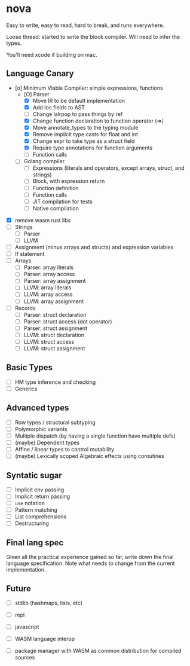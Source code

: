 # nova
Easy to write, easy to read, hard to break, and runs everywhere.

Loose thread: started to write the block compiler. Will need to infer the types.

You'll need xcode if building on mac.

## Language Canary

* [o] Minimum Viable Compiler: simple expressions, functions 
    * [O] Parser
        * [X] Move IR to be default implementation
        * [X] Add loc fields to AST
        * [ ] Change lalrpop to pass things by ref
        * [X] Change function declaration to function operator (=>)
        * [X] Move annotate_types to the typing module
        * [X] Remove implicit type casts for float and int
        * [X] Change expr to take type as a struct field
        * [X] Require type annotations for function arguments
        * [ ] Function calls
    * [ ] Golang compiler
        * [ ] Expressions (literals and operators, except arrays, struct, and strings)
        * [ ] Block, with expression return
        * [ ] Function definition
        * [ ] Function calls
        * [ ] JIT compilation for tests
        * [ ] Native compilation
* [X] remove wasm rust libs
* [ ] Strings
    * [ ] Parser
    * [ ] LLVM
* [ ] Assignment (minus arrays and structs) and expression variables
* [ ] If statement
* [ ] Arrays
    * [ ] Parser: array literals
    * [ ] Parser: array access
    * [ ] Parser: array assignment
    * [ ] LLVM: array literals
    * [ ] LLVM: array access
    * [ ] LLVM: array assignment
* [ ] Records
    * [ ] Parser: struct declaration
    * [ ] Parser: struct access (dot operator)
    * [ ] Parser: struct assignment
    * [ ] LLVM: struct declaration
    * [ ] LLVM: struct access
    * [ ] LLVM: struct assignment

## Basic Types

* [ ] HM type inference and checking
* [ ] Generics

## Advanced types

* [ ] Row types / structural subtyping
* [ ] Polymorphic variants
* [ ] Multiple dispatch (by having a single function have multiple defs)
* [ ] (maybe) Dependent types
* [ ] Affine / linear types to control mutability
* [ ] (maybe) Lexically scoped Algebraic effects using coroutines

## Syntatic sugar

* [ ] Implicit env passing
* [ ] Implicit return passing
* [ ] `use` notation
* [ ] Pattern matching
* [ ] List comprehensions
* [ ] Destructuring

## Final lang spec

Given all the practical experience gained so far, write down the final language specification. Note what needs to change from the current implementation.

## Future

* [ ] stdlib (hashmaps, lists, etc)
* [ ] repl
* [ ] javascript
* [ ] WASM language interop
* [ ] package manager with WASM as common distribution for compiled sources

